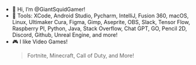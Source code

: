 - 🦑 Hi, I’m @GiantSquidGamer!
- 🔨 Tools: XCode, Android Studio, Pycharm, IntelliJ, Fusion 360, macOS, Linux, Ultimaker Cura, Figma, Gimp, Aseprite, OBS, Slack, Tensor Flow, Raspberry PI, Python, Java, Stack Overflow, Chat GPT, GO, Pencil 2D, Discord, Github, Unreal Engine, and more!
- 🎮 I like Video Games!
  > Fortnite,
  > Minecraft,
  > Call of Duty,
  > and More!

<!---
GiantSquidGamer/GiantSquidGamer is a ✨ special ✨ repository because its `README.md` (this file) appears on your GitHub profile.
You can click the Preview link to take a look at your changes.
--->
